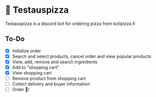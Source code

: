 # 🍕 Testauspizza
Testauspizza is a discord bot for ordering pizza from kotipizza.fi

## To-Do

- [x] Initialize order
- [x] Search and select products, cancel order and view popular products
- [x] View, add, remove and search ingredients
- [x] Add to "shopping cart"
- [x] View shopping cart
- [ ] Remove product from shopping cart
- [ ] Collect delivery and buyer information
- [ ] Order 🍕!
